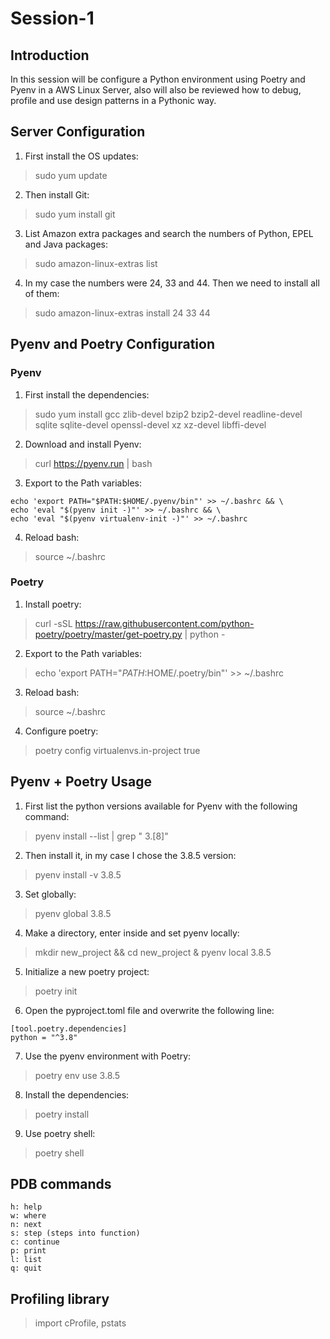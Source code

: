 # Session-1
## Introduction
In this session will be configure a Python environment using Poetry and Pyenv in a AWS Linux Server, also will also be reviewed how to debug, profile and use design patterns in a Pythonic way.

## Server Configuration
1. First install the OS updates:
> sudo yum update
2. Then install Git:
> sudo yum install git
3. List Amazon extra packages and search the numbers of Python, EPEL and Java packages:
> sudo amazon-linux-extras list
4. In my case the numbers were 24, 33 and 44. Then we need to install all of them:
> sudo amazon-linux-extras install 24 33 44

## Pyenv and Poetry Configuration
### Pyenv
1. First install the dependencies:
> sudo yum install gcc zlib-devel bzip2 bzip2-devel readline-devel sqlite sqlite-devel openssl-devel xz xz-devel libffi-devel
2. Download and install Pyenv:
> curl https://pyenv.run | bash
3. Export to the Path variables:
```
echo 'export PATH="$PATH:$HOME/.pyenv/bin"' >> ~/.bashrc && \
echo 'eval "$(pyenv init -)"' >> ~/.bashrc && \
echo 'eval "$(pyenv virtualenv-init -)"' >> ~/.bashrc
```
4. Reload bash:
> source ~/.bashrc

### Poetry
1. Install poetry:
> curl -sSL https://raw.githubusercontent.com/python-poetry/poetry/master/get-poetry.py | python -
2. Export to the Path variables:
> echo 'export PATH="$PATH:$HOME/.poetry/bin"' >> ~/.bashrc
3. Reload bash:
> source ~/.bashrc
4. Configure poetry:
> poetry config virtualenvs.in-project true


## Pyenv + Poetry Usage
1. First list the python versions available for Pyenv with the following command:
> pyenv install --list | grep " 3\.[8]"
2. Then install it, in my case I chose the 3.8.5 version:
> pyenv install -v 3.8.5
3. Set globally:
> pyenv global 3.8.5
4. Make a directory, enter inside and set pyenv locally:
> mkdir new_project && cd new_project & pyenv local 3.8.5
5. Initialize a new poetry project:
> poetry init
6. Open the pyproject.toml file and overwrite the following line:
```
[tool.poetry.dependencies]
python = "^3.8"
```
7. Use the pyenv environment with Poetry:
> poetry env use 3.8.5
8. Install the dependencies:
> poetry install
9. Use poetry shell:
> poetry shell

## PDB commands
```
h: help
w: where
n: next
s: step (steps into function)
c: continue
p: print
l: list
q: quit
```

## Profiling library
> import cProfile, pstats
